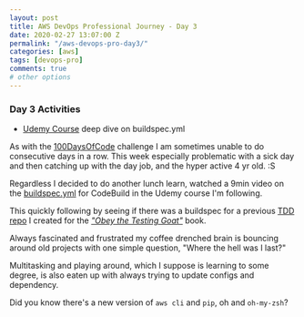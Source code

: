 ```yaml
---
layout: post
title: AWS DevOps Professional Journey - Day 3
date: 2020-02-27 13:07:00 Z
permalink: "/aws-devops-pro-day3/"
categories: [aws]
tags: [devops-pro]
comments: true
# other options
---
```


### Day 3 Activities

- [Udemy Course](https://www.udemy.com/course/aws-certified-devops-engineer-professional-hands-on/) deep dive on buildspec.yml

As with the [100DaysOfCode](https://github.com/paulywill/100-days-of-code/blob/master/log.md) challenge I am sometimes unable to do consecutive days in a row. This week especially problematic with a sick day and then catching up with the day job, and the hyper active 4 yr old. :S

Regardless I decided to do another lunch learn, watched a 9min video on the [buildspec.yml](https://docs.aws.amazon.com/codebuild/latest/userguide/build-spec-ref.html) for CodeBuild in the Udemy course I'm following.

This quickly following by seeing if there was a buildspec for a previous [TDD repo](https://github.com/paulywill/superlists_v2) I created for the [_"Obey the Testing Goat"_](https://www.obeythetestinggoat.com/) 
book.

Always fascinated and frustrated my coffee drenched brain is bouncing around old projects with one simple question, "Where the hell was I last?"

Multitasking and playing around, which I suppose is  learning to some degree, is also eaten up with always trying to update configs and dependency.

Did you know there's a new version of  ```aws cli``` and ```pip```, oh and ```oh-my-zsh```?

